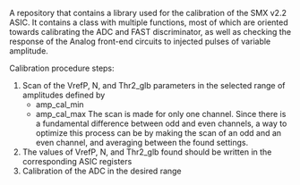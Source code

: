 A repository that contains a library used for the calibration of the SMX v2.2 ASIC.
It contains a class with multiple functions, most of which are oriented towards calibrating the ADC and FAST discriminator, as well as checking the response of the Analog front-end circuits to injected pulses of variable amplitude.

Calibration procedure steps:
1. Scan of the VrefP, N, and Thr2_glb parameters in the selected range of amplitudes defined by
     - amp_cal_min
     - amp_cal_max
  The scan is made for only one channel. Since there is a fundamental difference between odd and even channels, a way to optimize this process can be by making the scan of an odd and an even channel, and averaging between the found settings.
2. The values of VrefP, N, and Thr2_glb found should be written in the corresponding ASIC registers
3. Calibration of the ADC in the desired range
   
